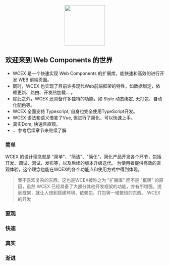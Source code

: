 <!--DESC: {"icon":"explore"} -->

<p align="center"><img src="/assets/logo.png" width="128" height="128" ></p>

## 欢迎来到 Web Components 的世界
- WCEX 是一个快速实现 Web Components 的扩展库，能快速和高效的进行开发 WEB 前端页面。
- 同时，WCEX 也实现了目前许多现代Web前端框架的特性，如数据绑定，依赖更新、路由、开发热加载... 。
- 除此之外，WCEX 还具备许多独特的功能，如 Style 动态绑定, 无打包、自动化配色等。
- WCEX 全面支持 Typescript, 自身也完全使用TypeScript开发。
- WCEX 语法和语义借鉴了Vue, 但进行了简化，可以快速上手。
- 真实Dom, 快速且直观。
- ... 参考后续章节来继续了解

### 简单
WCEX 的设计理念就是 "简单"、"简洁"、"简化"，简化产品开发各个环节，包括开发、调试、测试、发布等，以及后续的版本升级迭代。
为使用者提供高效的直观体验，这个理念也能在WCEX的各个功能点和使用方式中得到体现。
> 我不喜欢复杂的东西，这也是WCEX被称之为 "扩展库" 而不是 "框架" 的原因，虽然 WCEX 已经具备了大部分其他开发框架的功能，并有所增强。提到框架，就让人想到搭建环境、依赖包、打包等一堆繁琐的东西。
> WCEX 的开发

### 直观


### 快速

### 真实

### 渐进

